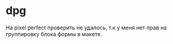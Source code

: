 # dpg 
На pixel perfect проверить не удалось, т.к у меня нет прав на группировку блока формы в макете.
